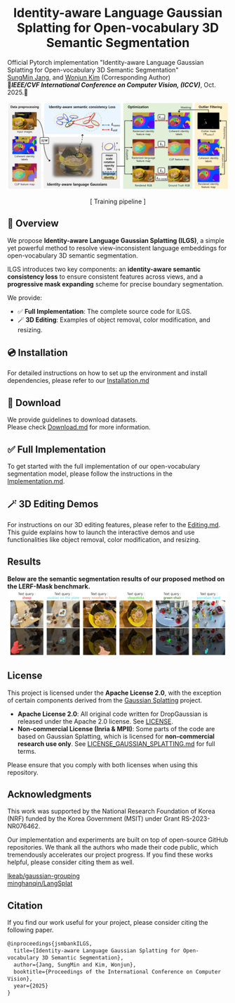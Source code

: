 <h1 align="center">Identity-aware Language Gaussian Splatting for Open-vocabulary 3D Semantic Segmentation</h1>
<!-- <p align="center">
  <a href="https://iccv.thecvf.com//"><img src="https://img.shields.io/badge/ICCV-2025-blue.svg?style=flat-square"></a>
  <a href="./LICENSE"><img src="https://img.shields.io/badge/License-Apache%202.0-green.svg?style=flat-square"></a>
  <a href="https://pytorch.org/"><img src="https://img.shields.io/badge/PyTorch-%E2%9D%A4-red.svg?style=flat-square"></a>
</p> -->

Official Pytorch implementation "Identity-aware Language Gaussian Splatting for Open-vocabulary 3D Semantic Segmentation" <br>
[SungMin Jang](https://github.com/jsmbank), and [Wonjun Kim](https://sites.google.com/view/dcvl) (Corresponding Author) <br>
🌸***IEEE/CVF International Conference on Computer Vision, (ICCV)***, Oct. 2025.🌸

![ Training pipeline ](documents/Pipeline.jpeg)
<p align="center">[ Training pipeline ]</p>

## :eyes: Overview

We propose **Identity-aware Language Gaussian Splatting (ILGS)**, a simple yet powerful method to resolve view-inconsistent language embeddings for open-vocabulary 3D semantic segmentation.

ILGS introduces two key components: an **identity-aware semantic consistency loss** to ensure consistent features across views, and a **progressive mask expanding** scheme for precise boundary segmentation.

We provide:

- ✅ **Full Implementation**: The complete source code for ILGS.
- 🪄 **3D Editing**: Examples of object removal, color modification, and resizing.

## 💿 Installation

For detailed instructions on how to set up the environment and install dependencies, please refer to our [Installation.md](documents/Installation.md) 

## 📂 Download

We provide guidelines to download datasets. </br>
Please check [Download.md](documents/Download.md) for more information.

## ✅ Full Implementation

To get started with the full implementation of our open-vocabulary segmentation model, please follow the instructions in the [Implementation.md](documents/Implementation.md).


## 🪄 3D Editing Demos
For instructions on our 3D editing features, please refer to the [Editing.md](documents/Edit.md). This guide explains how to launch the interactive demos and use functionalities like object removal, color modification, and resizing.

## Results

**Below are the semantic segmentation results of our proposed method on the LERF-Mask benchmark.**
![result](documents/Result.jpg)

## License

This project is licensed under the **Apache License 2.0**, with the exception of certain components derived from the [Gaussian Splatting](https://repo-sam.inria.fr/fungraph/3d-gaussian-splatting/) project.

- **Apache License 2.0**: All original code written for DropGaussian is released under the Apache 2.0 license. See [LICENSE](./LICENSE).
- **Non-commercial License (Inria & MPII)**: Some parts of the code are based on Gaussian Splatting, which is licensed for **non-commercial research use only**. See [LICENSE_GAUSSIAN_SPLATTING.md](./LICENSE_GAUSSIAN_SPLATTING.md) for full terms.

Please ensure that you comply with both licenses when using this repository.


## Acknowledgments
This work was supported by the National Research Foundation of Korea (NRF) funded by the Korea Government (MSIT) under Grant RS-2023-NR076462.

Our implementation and experiments are built on top of open-source GitHub repositories. We thank all the authors who made their code public, which tremendously accelerates our project progress. If you find these works helpful, please consider citing them as well.

[lkeab/gaussian-grouping](https://github.com/lkeab/gaussian-grouping)  </br>
[minghanqin/LangSplat](https://github.com/minghanqin/LangSplat)  </br>

## Citation
If you find our work useful for your project, please consider citing the following paper.
```
@inproceedings{jsmbankILGS,
  title={Identity-aware Language Gaussian Splatting for Open-vocabulary 3D Semantic Segmentation},
  author={Jang, SungMin and Kim, Wonjun},
  booktitle={Proceedings of the International Conference on Computer Vision},
  year={2025}
}
```

